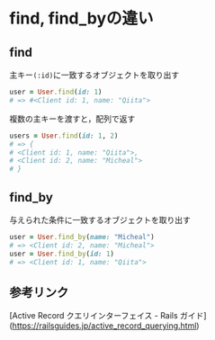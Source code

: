 # find, find_byの違い

## find
主キー`(:id)`に一致するオブジェクトを取り出す

``` ruby:find.rb
user = User.find(id: 1)
# => #<Client id: 1, name: "Qiita">
```

複数の主キーを渡すと，配列で返す

``` ruby:find_array.rb
users = User.find(id: 1, 2)
# => {
# <Client id: 1, name: "Qiita">,
# <Client id: 2, name: "Micheal">
# }
```

## find_by
与えられた条件に一致するオブジェクトを取り出す

``` ruby:find_by.rb
user = User.find_by(name: "Micheal")
# => <Client id: 2, name: "Micheal">
user = User.find_by(id: 1)
# => <Client id: 1, name: "Qiita">
```

## 参考リンク
[Active Record クエリインターフェイス - Rails ガイド] (https://railsguides.jp/active_record_querying.html)
